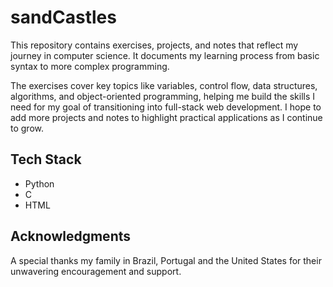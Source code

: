 # sandCastles

This repository contains exercises, projects, and notes that reflect my journey in computer science. It documents my learning process from basic syntax to more complex programming.

The exercises cover key topics like variables, control flow, data structures, algorithms, and object-oriented programming, helping me build the skills I need for my goal of transitioning into full-stack web development. I hope to add more projects and notes to highlight practical applications as I continue to grow.

## Tech Stack

- Python
- C
- HTML

## Acknowledgments

A special thanks my family in Brazil, Portugal and the United States for their unwavering encouragement and support.
